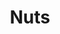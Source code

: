 ---
layout: bom
title: Nuts
qty: 8
uses:
  - location: X-Rail
    qty: 2
    note: In the outermost holes, secures the pullies
  - location: Y-Rail
    qty: 2
    note: In the two holes that wind up under the z-block
  - location: Spool Holder
    qty: 1
    note: Pause print and insert captive nut
  - location: Bed Holder
    qty: 2
  - location: Z-Axis Belt Tensioner
    qty: 1
---